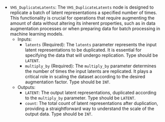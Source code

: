 - `VHS_DuplicateLatents`: The `VHS_DuplicateLatents` node is designed to replicate a batch of latent representations a specified number of times. This functionality is crucial for operations that require augmenting the amount of data without altering its inherent properties, such as in data augmentation processes or when preparing data for batch processing in machine learning models.
    - Inputs:
        - `latents` (Required): The `latents` parameter represents the input latent representations to be duplicated. It is essential for specifying the data that will undergo replication. Type should be `LATENT`.
        - `multiply_by` (Required): The `multiply_by` parameter determines the number of times the input latents are replicated. It plays a critical role in scaling the dataset according to the desired augmentation factor. Type should be `INT`.
    - Outputs:
        - `LATENT`: The output latent representations, duplicated according to the `multiply_by` parameter. Type should be `LATENT`.
        - `count`: The total count of latent representations after duplication, providing a straightforward way to understand the scale of the output data. Type should be `INT`.
